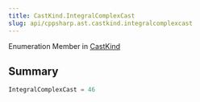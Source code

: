 ```yaml
---
title: CastKind.IntegralComplexCast
slug: api/cppsharp.ast.castkind.integralcomplexcast
---
```

Enumeration Member in [CastKind](/api/cppsharp/ast/castkind)

## Summary



```csharp
IntegralComplexCast = 46
```

